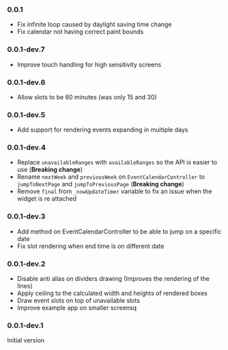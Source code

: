 ### 0.0.1

- Fix infinite loop caused by daylight saving time change
- Fix calendar not having correct paint bounds

### 0.0.1-dev.7

- Improve touch handling for high sensitivity screens

### 0.0.1-dev.6

- Allow slots to be 60 minutes (was only 15 and 30)

### 0.0.1-dev.5

- Add support for rendering events expanding in multiple days

### 0.0.1-dev.4

- Replace `unavailableRanges` with `availableRanges` so the API is easier to use (**Breaking change**)
- Rename `nextWeek` and `previousWeek` on `EventCalendarController` to `jumpToNextPage` and `jumpToPreviousPage` (**Breaking change**)
- Remove `final` from `_nowUpdateTimer` variable to fix an issue when the widget is re attached

### 0.0.1-dev.3

- Add method on EventCalendarController to be able to jump on a specific date
- Fix slot rendering when end time is on different date

### 0.0.1-dev.2

- Disable anti alias on dividers drawing (Improves the rendering of the lines)
- Apply ceiling to the calculated width and heights of rendered boxes
- Draw event slots on top of unavailable slots
- Improve example app on smaller screensq

### 0.0.1-dev.1

Initial version
